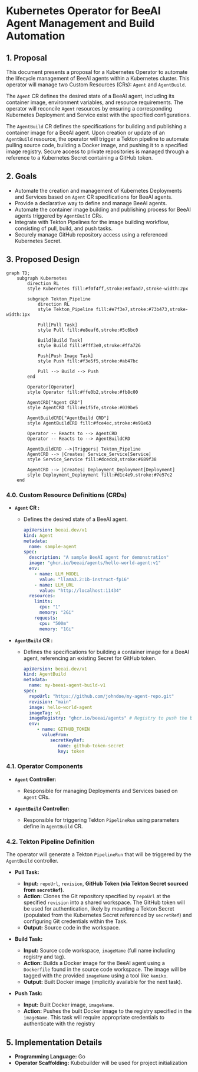 # Kubernetes Operator for BeeAI Agent Management and Build Automation 

## 1. Proposal

This document presents a proposal for a Kubernetes Operator to automate the lifecycle management of BeeAI agents within a Kubernetes cluster. This operator will manage two Custom Resources (CRs): `Agent` and `AgentBuild`.

The `Agent` CR defines the desired state of a BeeAI agent, including its container image, environment variables, and resource requirements. The operator will reconcile `Agent` resources by ensuring a corresponding Kubernetes Deployment and Service exist with the specified configurations.

The `AgentBuild` CR defines the specifications for building and publishing a container image for a BeeAI agent. Upon creation or update of an `AgentBuild` resource, the operator will trigger a Tekton pipeline to automate pulling source code, building a Docker image, and pushing it to a specified image registry. Secure access to private repositories is managed through a reference to a Kubernetes Secret containing a GitHub token. 

## 2. Goals

* Automate the creation and management of Kubernetes Deployments and Services based on `Agent` CR specifications for BeeAI agents.
* Provide a declarative way to define and manage BeeAI agents.
* Automate the container image building and publishing process for BeeAI agents triggered by `AgentBuild` CRs.
* Integrate with Tekton Pipelines for the image building workflow, consisting of pull, build, and push tasks.
* Securely manage GitHub repository access using a referenced Kubernetes Secret.

## 3. Proposed Design

```mermaid
graph TD;
    subgraph Kubernetes
        direction RL
        style Kubernetes fill:#f0f4ff,stroke:#8faad7,stroke-width:2px

        subgraph Tekton_Pipeline
            direction RL
            style Tekton_Pipeline fill:#e7f3e7,stroke:#73b473,stroke-width:1px
            
            Pull[Pull Task]
            style Pull fill:#e8eaf6,stroke:#5c6bc0

            Build[Build Task]
            style Build fill:#fff3e0,stroke:#ffa726

            Push[Push Image Task]
            style Push fill:#f3e5f5,stroke:#ab47bc

            Pull --> Build --> Push
        end
        
        Operator[Operator] 
        style Operator fill:#ffe0b2,stroke:#fb8c00

        AgentCRD["Agent CRD"] 
        style AgentCRD fill:#e1f5fe,stroke:#039be5

        AgentBuildCRD["AgentBuild CRD"]
        style AgentBuildCRD fill:#fce4ec,stroke:#e91e63

        Operator -- Reacts to --> AgentCRD
        Operator -- Reacts to --> AgentBuildCRD

        AgentBuildCRD -->|Triggers| Tekton_Pipeline
        AgentCRD --> |Creates| Service_Service[Service]
        style Service_Service fill:#dcedc8,stroke:#689f38

        AgentCRD --> |Creates| Deployment_Deployment[Deployment]
        style Deployment_Deployment fill:#d1c4e9,stroke:#7e57c2
    end
```    

### 4.0. Custom Resource Definitions (CRDs)

* **`Agent` CR :**
    * Defines the desired state of a BeeAI agent.
      
        ```yaml
        apiVersion: beeai.dev/v1
        kind: Agent
        metadata:
          name: sample-agent
        spec:
          description: "A sample BeeAI agent for demonstration"
          image: "ghcr.io/beeai/agents/hello-world-agent:v1"
          env:
            - name: LLM_MODEL
              value: "llama3.2:1b-instruct-fp16"
            - name: LLM_URL
              value: "http://localhost:11434"
          resources:
            limits:
              cpu: "1"
              memory: "2Gi"
            requests:
              cpu: "500m"
              memory: "1Gi"
        ```

* **`AgentBuild` CR :**
    * Defines the specifications for building a container image for a BeeAI agent, referencing an existing Secret for GitHub token.
      
        ```yaml
        apiVersion: beeai.dev/v1
        kind: AgentBuild
        metadata:
          name: my-beeai-agent-build-v1
        spec:
          repoUrl: "https://github.com/johndoe/my-agent-repo.git"
          revision: "main"
          image: hello-world-agent
          imageTag: v1
          imageRegistry: "ghcr.io/beeai/agents" # Registry to push the built image
          env:
             - name: GITHUB_TOKEN
               valueFrom:
                  secretKeyRef:
                     name: github-token-secret
                     key: token
        ```
### 4.1. Operator Components 

* **`Agent` Controller:**
    * Responsible for managing Deployments and Services based on `Agent` CRs.

* **`AgentBuild` Controller:**
    * Responsible for triggering Tekton `PipelineRun` using parameters define in `AgentBuild` CR.

### 4.2. Tekton Pipeline Definition

The operator will generate a Tekton `PipelineRun` that will be triggered by the `AgentBuild` controller.

* **Pull Task:**
    * **Input:** `repoUrl`, `revision`, **GitHub Token (via Tekton Secret sourced from `secretRef`)**.
    * **Action:** Clones the Git repository specified by `repoUrl` at the specified `revision` into a shared workspace. The GitHub token will be used for authentication, likely by mounting a Tekton Secret (populated from the Kubernetes Secret referenced by `secretRef`) and configuring Git credentials within the Task.
    * **Output:** Source code in the workspace.

* **Build Task:**
    * **Input:** Source code workspace, `imageName` (full name including registry and tag).
    * **Action:** Builds a Docker image for the BeeAI agent using a `Dockerfile` found in the source code workspace. The image will be tagged with the provided `imageName` using a tool like `kaniko`.
    * **Output:** Built Docker image (implicitly available for the next task).

* **Push Task:**
    * **Input:** Built Docker image, `imageName`.
    * **Action:** Pushes the built Docker image to the registry specified in the `imageName`. This task will require appropriate credentials to authenticate with the registry 

## 5. Implementation Details
  * **Programming Language:** Go
  * **Operator Scaffolding:** Kubebuilder will be used for project initialization  
